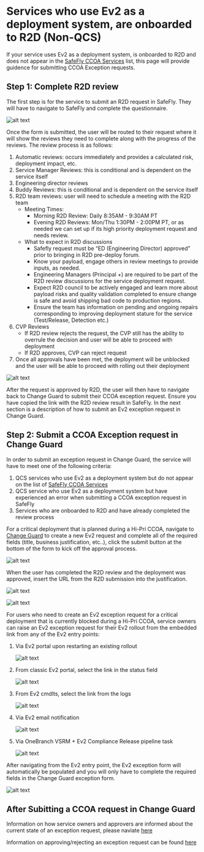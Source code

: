 # Services who use Ev2 as a deployment system, are onboarded to R2D (Non-QCS)

If your service uses Ev2 as a deployment system, is onboarded to R2D and does not appear in the [SafeFly CCOA Services](https://eng.ms/docs/products/fcm-engineering-hub/SafeFlyCCOAExceptions/PilotServices/SubmittingCCOARequests) list, this page will provide guidence for submitting CCOA Exception requests.

## Step 1: Complete R2D review

The first step is for the service to submit an R2D request in SafeFly. They will have to navigate to SafeFly and complete the questionnaire. 

![alt text](media/SF_1.png)

Once the form is submitted, the user will be routed to their request where it will show the reviews they need to complete along with the progress of the reviews. The review process is as follows: 

1.	Automatic reviews: occurs immediately and provides a calculated risk, deployment impact, etc.
2.	Service Manager Reviews: this is conditional and is dependent on the service itself
3.	Engineering director reviews
4.	Buddy Reviews: this is conditional and is dependent on the service itself
5.	R2D team reviews: user will need to schedule a meeting with the R2D team
    - Meeting Times:
        - Morning R2D Review: Daily 8:35AM - 9:30AM PT
        - Evening R2D Reviews: Mon/Thu 1:30PM - 2:00PM PT, or as needed we can set up if its high priority deployment request and needs review.
    - What to expect in R2D discussions
        - Safefly request must be “ED (Engineering Director) approved” prior to bringing in R2D pre-deploy forum.
        - Know your payload, engage others in review meetings to provide inputs, as needed.
        - Engineering Managers (Principal +) are required to be part of the R2D review discussions for the service deployment request.
        - Expect R2D council to be actively engaged and learn more about payload risks and quality validation completed to ensure change is safe and avoid shipping bad code to production regions.
        - Ensure the team has information on pending and ongoing repairs corresponding to improving deployment stature for the service (Test/Release, Detection etc.)
6. CVP Reviews
    - If R2D review rejects the request, the CVP still has the ability to overrule the decision and user will be able to proceed with deployment
    - If R2D approves, CVP can reject request
7.	Once all approvals have been met, the deployment will be unblocked and the user will be able to proceed with rolling out their deployment

![alt text](media/SF_4.png)

After the request is approved by R2D, the user will then have to navigate back to Change Guard to submit their CCOA exception request. Ensure you have copied the link with the R2D review result in SafeFly. In the next section is a description of how to submit an Ev2 exception request in Change Guard. 

## Step 2: Submit a CCOA Exception request in Change Guard

In order to submit an exception request in Change Guard, the service will have to meet one of the following criteria:
1.	QCS services who use Ev2 as a deployment system but do not appear on the list of [SafeFly CCOA Services](https://eng.ms/docs/products/fcm-engineering-hub/SafeFlyCCOAExceptions/PilotServices/SubmittingCCOARequests) 
2.	QCS service who use Ev2 as a deployment system but have experienced an error when submitting a CCOA exception request in SafeFly
3.	Services who are onboarded to R2D and have already completed the review process

For a critical deployment that is planned during a Hi-Pri CCOA, navigate to [Change Guard](https://aka.ms/changeguard) to create a new Ev2 request and complete all of the required fields (title, business justification, etc..), click the submit button at the bottom of the form to kick off the approval process.

![alt text](media/NP_3.png)

When the user has completed the R2D review and the deployment was approved, insert the URL from the R2D submission into the justification.

![alt text](media/NP_4.png)

![alt text](media/NP_5.png)


For users who need to create an Ev2 exception request for a critical deployment that is currently blocked during a Hi-Pri CCOA, service owners can raise an Ev2 exception request for their Ev2 rollout from the embedded link from any of the Ev2 entry points: 

1. Via Ev2 portal upon restarting an existing rollout 

    ![alt text](media/NP_6.png)

2. From classic Ev2 portal, select the link in the status field

    ![alt text](media/NP_7.png)

3. From Ev2 cmdlts, select the link from the logs

    ![alt text](media/NP_8.png)

4. Via Ev2 email notification

    ![alt text](media/NP_9.png)

5. Via OneBranch VSRM + Ev2 Compliance Release pipeline task 

    ![alt text](media/NP_10.png)

After navigating from the Ev2 entry point, the Ev2 exception form will automatically be populated and you will only have to complete the required fields in the Change Guard exception form. 

![alt text](media/NP_5.png)


## After Subitting a CCOA request in Change Guard

Information on how service owners and approvers are informed about the current state of an exception request, please naviate [here](https://eng.ms/docs/products/fcm-engineering-hub/changeguard/approversinformed) 

Information on approving/rejecting an exception request can be found [here](https://eng.ms/docs/products/fcm-engineering-hub/changeguard/approveorrejecter)





<!--![alt text](media/NP_.png)
![alt text](media/NP_.png)
![alt text](media/NP_.png) -->

